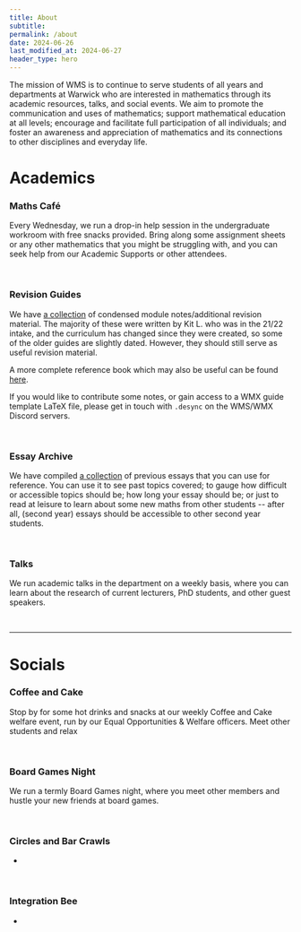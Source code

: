 ```yaml
---
title: About
subtitle: 
permalink: /about
date: 2024-06-26
last_modified_at: 2024-06-27
header_type: hero
---
```

The mission of WMS is to continue to serve students of all years and departments at Warwick who are interested in mathematics through its academic resources, talks, and social events. We aim to promote the communication and uses of mathematics; support mathematical education at all levels; encourage and facilitate full participation of all individuals; and foster an awareness and appreciation of mathematics and its connections to other disciplines and everyday life.

# Academics

### Maths Café

Every Wednesday, we run a drop-in help session in the undergraduate workroom with free snacks provided. Bring along some assignment sheets or any other mathematics that you might be struggling with, and you can seek help from our Academic Supports or other attendees.

<br/>

### Revision Guides

We have <a href="/module-reviews">a collection</a> of condensed module notes/additional revision material. The majority of these were written by Kit L. who was in the 21/22 intake, and the curriculum has changed since they were created, so some of the older guides are slightly dated. However, they should still serve as useful revision material.

A more complete reference book which may also be useful can be found <a href="https://desyncthethird.github.io/Reference.pdf">here</a>.

If you would like to contribute some notes, or gain access to a WMX guide template LaTeX file, please get in touch with `.desync` on the WMS/WMX Discord servers.

<br/>

### Essay Archive

We have compiled <a href="/essays">a collection</a> of previous essays that you can use for reference. You can use it to see past topics covered; to gauge how difficult or accessible topics should be; how long your essay should be; or just to read at leisure to learn about some new maths from other students -- after all, (second year) essays should be accessible to other second year students.

<br/>

### Talks

We run academic talks in the department on a weekly basis, where you can learn about the research of current lecturers, PhD students, and other guest speakers.

<br/>

---

# Socials

### Coffee and Cake

Stop by for some hot drinks and snacks at our weekly Coffee and Cake welfare event, run by our Equal Opportunities & Welfare officers. Meet other students and relax

<br/>

### Board Games Night

We run a termly Board Games night, where you meet other members and hustle your new friends at board games. 

<br/>

### Circles and Bar Crawls

-

<br/>

### Integration Bee

-

<br/>
